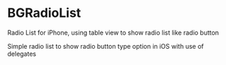BGRadioList
===========

Radio List for iPhone, using table view to show radio list like radio button


Simple radio list to show radio button type option in iOS with use of delegates
